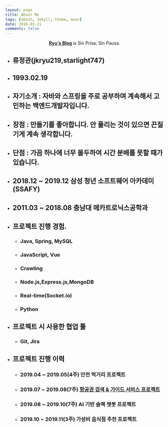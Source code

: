 ```yaml
---
layout: page
title: About Me
tags: [about, Jekyll, theme, moon]
date: 2016-03-21
comments: false
---
```


<center><a href="http://jkryu219.github.io"><b>Ryu's Blog</b></a> is Sin Prisa, Sin Pausa.</center>

- ## 류정관(jkryu219,starlight747)
- ## 1993.02.19
- ## 자기소개 : 자바와 스프링을 주로 공부하며 계속해서 고민하는 백엔드개발자입니다.
- ## 장점 : 만들기를 좋아합니다. 안 풀리는 것이 있으면 끈질기게 계속 생각합니다.
- ## 단점 : 가끔 하나에 너무 몰두하여 시간 분배를 못할 때가 있습니다.
- ## 2018.12 ~ 2019.12 삼성 청년 소프트웨어 아카데미(SSAFY)
- ## 2011.03 ~ 2018.08 충남대 메카트로닉스공학과
- ## 프로젝트 진행 경험.
  - ### Java, Spring, MySQL
  - ### JavaScript, Vue
  - ### Crawling
  - ### Node.js,Express.js,MongoDB
  - ### Real-time(Socket.io)
  - ### Python
- ## 프로젝트 시 사용한 협업 툴
  - ### Git, Jira
- ## 프로젝트 진행 이력
  - ### 2019.04 ~ 2019.05(4주) 안전 먹거리 프로젝트
  - ### 2019.07 ~ 2019.08(7주) <a href="http://github.com/jkryu219/vue-airline"> 항공권 검색 & 가이드 서비스 프로젝트 </a>
  - ### 2019.08 ~ 2019.10(7주) AI 기반 슬랙 챗봇 프로젝트
  - ### 2019.10 ~ 2019.11(3주) 가성비 음식점 추천 프로젝트

